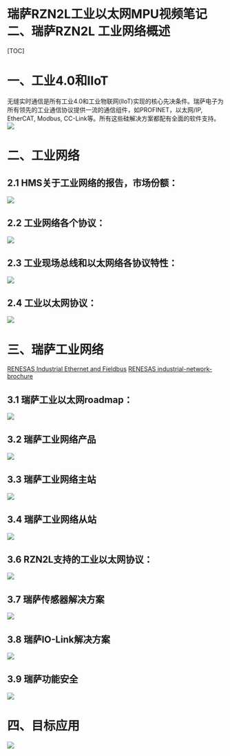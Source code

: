 # 瑞萨RZN2L工业以太网MPU视频笔记 二、瑞萨RZN2L 工业网络概述
[TOC]

# 一、工业4.0和IIoT
无缝实时通信是所有工业4.0和工业物联网(lloT)实现的核心先决条件。瑞萨电子为所有领先的工业通信协议提供一流的通信组件，如PROFINET，以太网/IP, EtherCAT, Modbus, CC-Link等。所有这些硅解决方案都配有全面的软件支持。
![](./images/iiot.png)

# 二、工业网络
## 2.1 HMS关于工业网络的报告，市场份额：
![](./images/iiot1.png)
## 2.2 工业网络各个协议：
![](./images/iiot3.png)
## 2.3 工业现场总线和以太网络各协议特性：
![](./images/iiot2.png)
## 2.4 工业以太网协议：
![](./images/industry%20network2.png)

# 三、瑞萨工业网络
[RENESAS Industrial Ethernet and Fieldbus](
https://www.renesas.cn/cn/zh/application/industrial/industrial-communication/industrial-ethernet-fieldbus#overview)
[RENESAS industrial-network-brochure](
https://www.renesas.cn/cn/zh/document/bro/industrial-network-brochure)

## 3.1 瑞萨工业以太网roadmap：
![](./images/rz%20iiot3.png)
## 3.2 瑞萨工业网络产品
![](./images/product.png)
## 3.3 瑞萨工业网络主站
![](./images/master.png)
## 3.4 瑞萨工业网络从站
![](./images/slave.png)
## 3.6 RZN2L支持的工业以太网协议：
![](./images/rz%20iiot.png)
## 3.7 瑞萨传感器解决方案
![](./images/sensor%20adc.png)
## 3.8 瑞萨IO-Link解决方案
![](./images/iolink.png)
## 3.9 瑞萨功能安全
![](./images/safety.png)

# 四、目标应用
![](./images/app.jpg)
